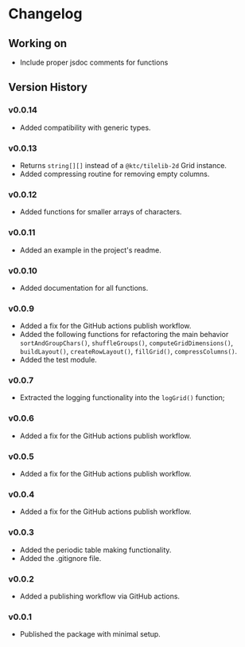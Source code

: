 # Changelog

## Working on

- Include proper jsdoc comments for functions

## Version History

### v0.0.14

- Added compatibility with generic types.

### v0.0.13

- Returns `string[][]` instead of a `@ktc/tilelib-2d` Grid instance.
- Added compressing routine for removing empty columns.

### v0.0.12

- Added functions for smaller arrays of characters.

### v0.0.11

- Added an example in the project's readme.

### v0.0.10

- Added documentation for all functions.

### v0.0.9

- Added a fix for the GitHub actions publish workflow.
- Added the following functions for refactoring the main behavior
  `sortAndGroupChars()`, `shuffleGroups()`, `computeGridDimensions()`,
  `buildLayout()`, `createRowLayout()`, `fillGrid()`, `compressColumns()`.
- Added the test module.

### v0.0.7

- Extracted the logging functionality into the `logGrid()` function;

### v0.0.6

- Added a fix for the GitHub actions publish workflow.

### v0.0.5

- Added a fix for the GitHub actions publish workflow.

### v0.0.4

- Added a fix for the GitHub actions publish workflow.

### v0.0.3

- Added the periodic table making functionality.
- Added the .gitignore file.

### v0.0.2

- Added a publishing workflow via GitHub actions.

### v0.0.1

- Published the package with minimal setup.
